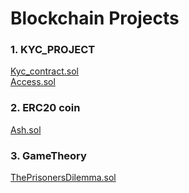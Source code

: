 # Blockchain Projects

###  1. KYC_PROJECT
[Kyc_contract.sol](https://ipfs.io/ipfs/QmYUtLf5nr4xNSKpRgQPMU7utiLY9VXh4oz6GceJUweJsi)<br/>
[Access.sol](https://ipfs.io/ipfs/QmP5XWaM2W1vmaBwhCfcXyH5vteGM6KeYNfVHDir9bWdqT)
      
###  2. ERC20 coin
[Ash.sol](https://ipfs.io/ipfs/QmbAZTPBeq5KvukXTSDtJ6ENZJsHUjNPPnRzrFq2SkJy5b)
###  3. GameTheory
[ThePrisonersDilemma.sol](https://ipfs.io/ipfs/QmRvHnyrxJcUv4dW9VZwYBZpmbqiEM1jy6GBPAzFpPpu2U)



